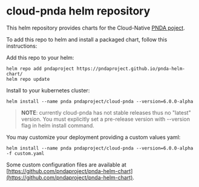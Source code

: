 # cloud-pnda helm repository

This helm repository provides charts for the Cloud-Native <a href="http://pnda.io">PNDA poject</a>.

To add this repo to helm and install a packaged chart, follow this instructions:

Add this repo to your helm:

```
helm repo add pndaproject https://pndaproject.github.io/pnda-helm-chart/
helm repo update
```

Install to your kubernetes cluster:

```
helm install --name pnda pndaproject/cloud-pnda --version=6.0.0-alpha
```

> **NOTE**: currently cloud-pnda has not stable releases thus no "latest" version. You must explicitly set a pre-release version with --version flag in helm install command.

You may customize your deployment providing a custom values yaml:

```
helm install --name pnda pndaproject/cloud-pnda --version=6.0.0-alpha -f custom.yaml
```

Some custom configuration files are available at [https://github.com/pndaproject/pnda-helm-chart](https://github.com/pndaproject/pnda-helm-chart).

